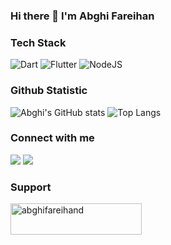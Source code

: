 ### Hi there 👋 I'm Abghi Fareihan

### Tech Stack
![Dart](https://img.shields.io/badge/dart-%230175C2.svg?style=for-the-badge&logo=dart&logoColor=white)
![Flutter](https://img.shields.io/badge/Flutter-%2302569B.svg?style=for-the-badge&logo=Flutter&logoColor=white)
![NodeJS](https://img.shields.io/badge/node.js-6DA55F?style=for-the-badge&logo=node.js&logoColor=white)

### Github Statistic
![Abghi's GitHub stats](https://github-readme-stats.vercel.app/api?username=abghifareihand&show_icons=true&theme=radical)
![Top Langs](https://github-readme-stats.vercel.app/api/top-langs/?username=abghifareihand&layout=compact&theme=radical)

### Connect with me
<a href = "mailto:info.abghifareihan@gmail.com"><img src="https://img.shields.io/badge/gmail-%23EA4335.svg?&style=for-the-badge&logo=gmail&logoColor=white" /></a>
<a href = "https://www.linkedin.com/in/abghifareihand//"><img src="https://img.shields.io/badge/linkedin-%230A66C2.svg?&style=for-the-badge&logo=linkedin&logoColor=white" /></a>

### Support
<p><a href="https://www.buymeacoffee.com/abghifareihand"> <img align="left" src="https://cdn.buymeacoffee.com/buttons/v2/default-yellow.png" height="50" width="210" alt="abghifareihand" /></a></p><br><br>

<!--
**abghifareihand/abghifareihand** is a ✨ _special_ ✨ repository because its `README.md` (this file) appears on your GitHub profile.

Here are some ideas to get you started:

- 🔭 I’m currently working on ...
- 🌱 I’m currently learning ...
- 👯 I’m looking to collaborate on ...
- 🤔 I’m looking for help with ...
- 💬 Ask me about ...
- 📫 How to reach me: ...
- 😄 Pronouns: ...
- ⚡ Fun fact: ...
-->
